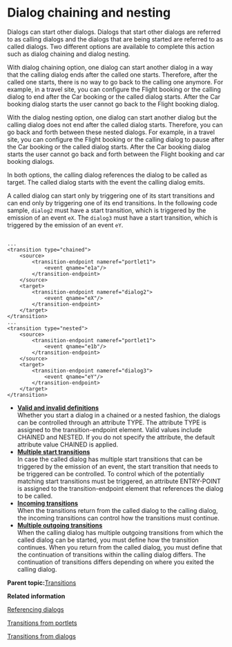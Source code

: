 # Dialog chaining and nesting

Dialogs can start other dialogs. Dialogs that start other dialogs are referred to as calling dialogs and the dialogs that are being started are referred to as called dialogs. Two different options are available to complete this action such as dialog chaining and dialog nesting.

With dialog chaining option, one dialog can start another dialog in a way that the calling dialog ends after the called one starts. Therefore, after the called one starts, there is no way to go back to the calling one anymore. For example, in a travel site, you can configure the Flight booking or the calling dialog to end after the Car booking or the called dialog starts. After the Car booking dialog starts the user cannot go back to the Flight booking dialog.

With the dialog nesting option, one dialog can start another dialog but the calling dialog does not end after the called dialog starts. Therefore, you can go back and forth between these nested dialogs. For example, in a travel site, you can configure the Flight booking or the calling dialog to pause after the Car booking or the called dialog starts. After the Car booking dialog starts the user cannot go back and forth between the Flight booking and car booking dialogs.

In both options, the calling dialog references the dialog to be called as target. The called dialog starts with the event the calling dialog emits.

A called dialog can start only by triggering one of its start transitions and can end only by triggering one of its end transitions. In the following code sample, `dialog2` must have a start transition, which is triggered by the emission of an event `eX`. The `dialog3` must have a start transition, which is triggered by the emission of an event `eY`.

```

...
<transition type="chained">
    <source>
        <transition-endpoint nameref="portlet1">
            <event qname="e1a"/>
        </transition-endpoint>
    </source>
    <target>
        <transition-endpoint nameref="dialog2">
            <event qname="eX"/>
        </transition-endpoint>
    </target>
</transition>
...
<transition type="nested">
    <source>
        <transition-endpoint nameref="portlet1">
            <event qname="e1b"/>
        </transition-endpoint>
    </source>
    <target>
        <transition-endpoint nameref="dialog3">
            <event qname="eY"/>
        </transition-endpoint>
    </target>
</transition>

```

-   **[Valid and invalid definitions](../screenflow/vld_invld_df.md)**  
Whether you start a dialog in a chained or a nested fashion, the dialogs can be controlled through an attribute TYPE. The attribute TYPE is assigned to the transition-endpoint element. Valid values include CHAINED and NESTED. If you do not specify the attribute, the default attribute value CHAINED is applied.
-   **[Multiple start transitions](../screenflow/mtpl_strt_trnstsn.md)**  
In case the called dialog has multiple start transitions that can be triggered by the emission of an event, the start transition that needs to be triggered can be controlled. To control which of the potentially matching start transitions must be triggered, an attribute ENTRY-POINT is assigned to the transition-endpoint element that references the dialog to be called.
-   **[Incoming transitions](../screenflow/incmng_trnstns.md)**  
When the transitions return from the called dialog to the calling dialog, the incoming transitions can control how the transitions must continue.
-   **[Multiple outgoing transitions](../screenflow/mltpl_outgng_trnstns.md)**  
When the calling dialog has multiple outgoing transitions from which the called dialog can be started, you must define how the transition continues. When you return from the called dialog, you must define that the continuation of transitions within the calling dialog differs. The continuation of transitions differs depending on where you exited the calling dialog.

**Parent topic:**[Transitions](../screenflow/transitions.md)

**Related information**  


[Referencing dialogs ](../screenflow/ref_dlgs.md)

[Transitions from portlets ](../screenflow/trnstn_frm_ptlts_ref.md)

[Transitions from dialogs ](../screenflow/trnstn_frm_dlgs_ref.md)

